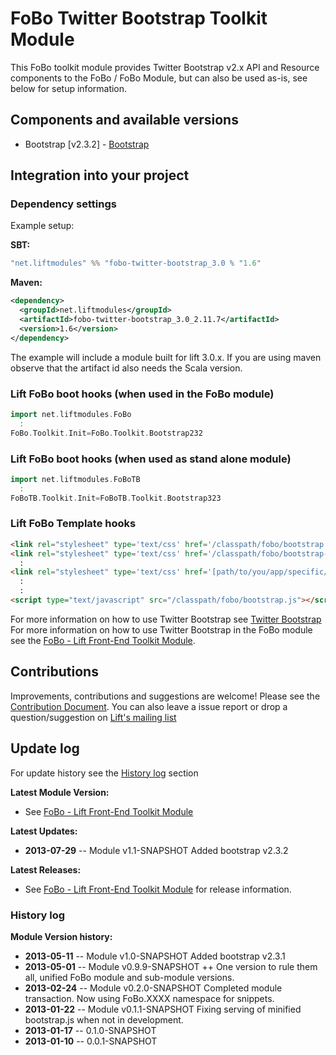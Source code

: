 # FoBo Twitter Bootstrap Toolkit Module

This FoBo toolkit module provides Twitter Bootstrap v2.x API and Resource components to the FoBo / FoBo Module, 
but can also be used as-is, see below for setup information. 

## Components and available versions 

- Bootstrap [v2.3.2] - [Bootstrap](http://twitter.github.com/bootstrap/)

## Integration into your project 

### Dependency settings

Example setup:

**SBT:**
```scala
"net.liftmodules" %% "fobo-twitter-bootstrap_3.0 % "1.6"
```
**Maven:**
```xml
<dependency>
  <groupId>net.liftmodules</groupId>
  <artifactId>fobo-twitter-bootstrap_3.0_2.11.7</artifactId>
  <version>1.6</version>
</dependency>
```
The example will include a module built for lift 3.0.x. 
If you are using maven observe that the artifact id also needs the Scala version.

### Lift FoBo boot hooks (when used in the FoBo module)
```scala
import net.liftmodules.FoBo 
  :
FoBo.Toolkit.Init=FoBo.Toolkit.Bootstrap232 
```
### Lift FoBo boot hooks (when used as stand alone module)
```scala
import net.liftmodules.FoBoTB 
  :
FoBoTB.Toolkit.Init=FoBoTB.Toolkit.Bootstrap323 
```
### Lift FoBo Template hooks
```html
<link rel="stylesheet" type='text/css' href='/classpath/fobo/bootstrap.css'> 
<link rel="stylesheet" type='text/css' href='/classpath/fobo/bootstrap-responsive.css'> 
  :
<link rel="stylesheet" type='text/css' href='[path/to/you/app/specific/css/file/in/the/webapp/dir]'>
  :
  :
<script type="text/javascript" src="/classpath/fobo/bootstrap.js"></script>
```
For more information on how to use Twitter Bootstrap see [Twitter Bootstrap](http://twitter.github.com/bootstrap/)
For more information on how to use Twitter Bootstrap in the FoBo module see the [FoBo - Lift Front-End Toolkit Module](https://github.com/karma4u101/FoBo).

## Contributions

Improvements, contributions and suggestions are welcome! Please see the [Contribution Document](https://github.com/karma4u101/FoBo/blob/master/CONTRIBUTING.md). You can also leave a issue report or drop a question/suggestion on [Lift's mailing list](http://groups.google.com/group/liftweb/) 

## Update log

For update history see the [History log](https://github.com/karma4u101/FoBo/tree/master/Bootstrap/Bootstrap2/Twitter-Bootstrap#history-log) section

**Latest Module Version:** 
- See [FoBo - Lift Front-End Toolkit Module](https://github.com/karma4u101/FoBo)

**Latest Updates:**
- **2013-07-29** -- Module v1.1-SNAPSHOT Added bootstrap v2.3.2 

**Latest Releases:**
- See [FoBo - Lift Front-End Toolkit Module](https://github.com/karma4u101/FoBo) for release information.

### History log

**Module Version history:**
- **2013-05-11** -- Module v1.0-SNAPSHOT Added bootstrap v2.3.1
- **2013-05-01** -- Module v0.9.9-SNAPSHOT ++ One version to rule them all, unified FoBo module and sub-module versions.
- **2013-02-24** -- Module v0.2.0-SNAPSHOT Completed module transaction. Now using FoBo.XXXX namespace for snippets.
- **2013-01-22** -- Module v0.1.1-SNAPSHOT Fixing serving of minified bootstrap.js when not in development.
- **2013-01-17** -- 0.1.0-SNAPSHOT
- **2013-01-10** -- 0.0.1-SNAPSHOT


